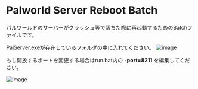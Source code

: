 # Palworld Server Reboot Batch
 パルワールドのサーバーがクラッシュ等で落ちた際に再起動するためのBatchファイルです。

PalServer.exeが存在しているフォルダの中に入れてください。
![image](https://github.com/SaturnianJP/Palworld-Server-Reboot-Batch/assets/126487136/e39b2583-b366-4b8c-96a6-174f1a6af1fe)

もし開放するポートを変更する場合はrun.bat内の **-port=8211** を編集してください。

![image](https://github.com/SaturnianJP/Palworld-Server-Reboot-Batch/assets/126487136/e3e337f1-94e2-43ab-ac55-c944493dbb78)

